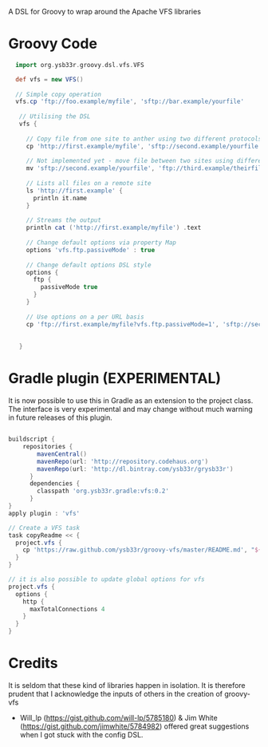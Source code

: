 A DSL for Groovy to wrap around the Apache VFS libraries

Groovy Code
===========
```groovy
  import org.ysb33r.groovy.dsl.vfs.VFS

  def vfs = new VFS()
 
  // Simple copy operation 
  vfs.cp 'ftp://foo.example/myfile', 'sftp://bar.example/yourfile'
 
   // Utilising the DSL 
   vfs {
   
     // Copy file from one site to anther using two different protocols
     cp 'http://first.example/myfile', 'sftp://second.example/yourfile'
     
     // Not implemented yet - move file between two sites using different protocols
     mv 'sftp://second.example/yourfile', 'ftp://third.example/theirfile'
     
     // Lists all files on a remote site
     ls 'http://first.example' {
       println it.name
     }
      
     // Streams the output 
     println cat ('http://first.example/myfile') .text 
 
     // Change default options via property Map
     options 'vfs.ftp.passiveMode' : true
     
     // Change default options DSL style
     options {
       ftp {
         passiveMode true
       }
     }
     
     // Use options on a per URL basis
     cp 'ftp://first.example/myfile?vfs.ftp.passiveMode=1', 'sftp://second.example/yourfile?vfs.sftp.compression=zlib'
     
     
   }  
```


Gradle plugin (EXPERIMENTAL)
=============

It is now possible to use this in Gradle as an extension to the project class.
The interface is very experimental and may change without much warning in future
releases of this plugin.

```groovy

buildscript {
    repositories {
        mavenCentral()
        mavenRepo(url: 'http://repository.codehaus.org')
        mavenRepo(url: 'http://dl.bintray.com/ysb33r/grysb33r')
      }
      dependencies {
        classpath 'org.ysb33r.gradle:vfs:0.2'
      }
}
apply plugin : 'vfs'

// Create a VFS task
task copyReadme << { 
  project.vfs {
    cp 'https://raw.github.com/ysb33r/groovy-vfs/master/README.md', "${buildDir}/tmp/README.md"
  }
}

// it is also possible to update global options for vfs
project.vfs {
  options {
    http {
      maxTotalConnections 4
    }
  }
}


```

Credits
=======

It is seldom that these kind of libraries happen in isolation. It is therefore prudent 
that I acknowledge the inputs of others in the creation of groovy-vfs

+ Will_lp (https://gist.github.com/will-lp/5785180) & Jim White (https://gist.github.com/jimwhite/5784982) 
offered great suggestions when I got stuck with the config DSL. 
